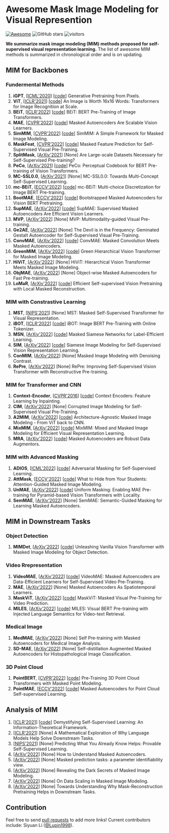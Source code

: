 # Awesome Mask Image Modeling for Visual Represention

 [![Awesome](https://awesome.re/badge.svg)](https://awesome.re) ![GitHub stars](https://img.shields.io/github/stars/Westlake-AI/openmixup?color=green) ![visitors](https://visitor-badge.glitch.me/badge?page_id=Westlake-AI/openmixup)

**We summarize mask image modeling (MIM) methods proposed for self-supervised visual representation learning.**
The list of awesome MIM methods is summarized in chronological order and is on updating.

## MIM for Backbones

### Fundermental Methods

1. **iGPT**, [[ICML'2020](http://proceedings.mlr.press/v119/chen20s/chen20s.pdf)] [[code](https://github.com/openai/image-gpt)]
   Generative Pretraining from Pixels.
2. **ViT**, [[ICLR'2021](https://arxiv.org/abs/2010.11929)] [[code](https://github.com/google-research/vision_transformer)]
   An Image is Worth 16x16 Words: Transformers for Image Recognition at Scale.
3. **BEiT**, [[ICLR'2022](https://arxiv.org/abs/2106.08254)] [[code](https://github.com/microsoft/unilm/tree/master/beit)]
   BEiT: BERT Pre-Training of Image Transformers.
4. **MAE**, [[CVPR'2022](https://arxiv.org/abs/2111.06377)] [[code](https://github.com/facebookresearch/mae)]
   Masked Autoencoders Are Scalable Vision Learners.
5. **SimMIM**, [[CVPR'2022](https://arxiv.org/abs/2111.09886)] [[code](https://github.com/microsoft/simmim)]
   SimMIM: A Simple Framework for Masked Image Modeling.
6. **MaskFeat**, [[CVPR'2022](https://arxiv.org/abs/2112.09133)] [[code](https://github.com/facebookresearch/SlowFast)]
   Masked Feature Prediction for Self-Supervised Visual Pre-Training.
7. **SplitMask**, [[ArXiv'2021](https://arxiv.org/abs/2112.10740)] [None]
   Are Large-scale Datasets Necessary for Self-Supervised Pre-training?
8. **PeCo**, [[ArXiv'2021](https://arxiv.org/abs/2111.12710)] [[code](https://github.com/microsoft/PeCo)]
   PeCo: Perceptual Codebook for BERT Pre-training of Vision Transformers.
9. **MC-SSL0.0**, [[ArXiv'2021](https://arxiv.org/abs/2111.15340)] [None]
   MC-SSL0.0: Towards Multi-Concept Self-Supervised Learning.
10. **mc-BEiT**, [[ECCV'2022](https://arxiv.org/abs/2203.15371)] [[code](https://github.com/lixiaotong97/mc-BEiT)]
   mc-BEiT: Multi-choice Discretization for Image BERT Pre-training.
11. **BootMAE**, [[ECCV'2022](https://arxiv.org/abs/2207.07116)] [[code](https://github.com/LightDXY/BootMAE)]
   Bootstrapped Masked Autoencoders for Vision BERT Pretraining.
12. **SupMAE**, [[ArXiv'2022](https://arxiv.org/abs/2205.14540)] [[code](https://github.com/cmu-enyac/supmae)]
   SupMAE: Supervised Masked Autoencoders Are Efficient Vision Learners.
13. **MVP**, [[ArXiv'2022](https://arxiv.org/abs/2203.05175)] [None]
   MVP: Multimodality-guided Visual Pre-training.
14. **Ge2AE**, [[ArXiv'2022](https://arxiv.org/abs/2204.08227)] [None]
   The Devil is in the Frequency: Geminated Gestalt Autoencoder for Self-Supervised Visual Pre-Training.
15. **ConvMAE**, [[ArXiv'2022](https://arxiv.org/abs/2205.03892)] [[code](https://github.com/Alpha-VL/ConvMAE)]
   ConvMAE: Masked Convolution Meets Masked Autoencoders.
16. **GreenMIM**, [[ArXiv'2022](https://arxiv.org/abs/2205.13515)] [[code](https://github.com/LayneH/GreenMIM)]
   Green Hierarchical Vision Transformer for Masked Image Modeling.
17. **HiViT**, [[ArXiv'2022](https://arxiv.org/abs/2205.14949)] [None]
   HiViT: Hierarchical Vision Transformer Meets Masked Image Modeling.
18. **ObjMAE**, [[ArXiv'2022](https://arxiv.org/abs/2205.14338)] [None]
   Object-wise Masked Autoencoders for Fast Pre-training.
19. **LoMaR**, [[ArXiv'2022](https://arxiv.org/abs/2206.00790)] [[code](https://github.com/junchen14/LoMaR)]
   Efficient Self-supervised Vision Pretraining with Local Masked Reconstruction.

### MIM with Constrastive Learning

1. **MST**, [[NIPS'2021](https://arxiv.org/abs/2106.05656)] [None]
   MST: Masked Self-Supervised Transformer for Visual Representation.
2. **iBOT**, [[ICLR'2022](https://arxiv.org/abs/2111.07832)] [[code](https://github.com/bytedance/ibot)]
   iBOT: Image BERT Pre-Training with Online Tokenizer.
3. **MSN**, [[ArXiv'2022](https://arxiv.org/abs/2204.07141)] [[code](https://github.com/facebookresearch/msn)]
   Masked Siamese Networks for Label-Efficient Learning.
4. **SIM**, [[ArXiv'2022](https://arxiv.org/abs/2206.01204)] [[code](https://github.com/fundamentalvision/Siamese-Image-Modeling)]
   Siamese Image Modeling for Self-Supervised Vision Representation Learning.
5. **ConMIM**, [[ArXiv'2022](https://arxiv.org/abs/2205.09616)] [None]
   Masked Image Modeling with Denoising Contrast.
6. **RePre**, [[ArXiv'2022](https://arxiv.org/abs/2201.06857)] [None]
   RePre: Improving Self-Supervised Vision Transformer with Reconstructive Pre-training.

### MIM for Transformer and CNN

1. **Context-Encoder**, [[CVPR'2016](https://arxiv.org/abs/1604.07379)] [[code](https://github.com/pathak22/context-encoder)]
   Context Encoders: Feature Learning by Inpainting.
2. **CIM**, [[ArXiv'2022](https://arxiv.org/abs/2202.03382)] [None]
   Corrupted Image Modeling for Self-Supervised Visual Pre-Training.
3. **A2MIM**, [[ArXiv'2022](https://arxiv.org/abs/2205.13943)] [[code](https://github.com/Westlake-AI/openmixup)]
   Architecture-Agnostic Masked Image Modeling - From ViT back to CNN.
4. **MixMIM**, [[ArXiv'2022](https://arxiv.org/abs/2205.13137)] [[code](https://github.com/Sense-X/MixMIM)]
   MixMIM: Mixed and Masked Image Modeling for Efficient Visual Representation Learning.
5. **MRA**, [[ArXiv'2022](https://arxiv.org/abs/2206.04846)] [[code](https://github.com/haohang96/mra)]
   Masked Autoencoders are Robust Data Augmentors.

### MIM with Advanced Masking

1. **ADIOS**, [[ICML'2022](https://arxiv.org/abs/2201.13100)] [[code](https://github.com/YugeTen/adios)]
   Adversarial Masking for Self-Supervised Learning.
2. **AttMask**, [[ECCV'2022](https://arxiv.org/abs/2203.12719)] [[code](https://github.com/gkakogeorgiou/attmask)]
   What to Hide from Your Students: Attention-Guided Masked Image Modeling.
3. **UnMAE**, [[ArXiv'2022](https://arxiv.org/abs/2205.10063)] [[code](https://github.com/implus/um-mae)]
   Uniform Masking: Enabling MAE Pre-training for Pyramid-based Vision Transformers with Locality.
4. **SemMAE**, [[ArXiv'2022](https://arxiv.org/abs/2206.10207)] [None]
   SemMAE: Semantic-Guided Masking for Learning Masked Autoencoders.


## MIM in Downstream Tasks

### Object Detection

1. **MIMDet**, [[ArXiv'2022](https://arxiv.org/abs/2204.02964)] [[code](https://github.com/hustvl/MIMDet)]
   Unleashing Vanilla Vision Transformer with Masked Image Modeling for Object Detection.

### Video Rrepresentation

1. **VideoMAE**, [[ArXiv'2022](https://arxiv.org/abs/2203.12602)] [[code](https://github.com/MCG-NJU/VideoMAE)]
   VideoMAE: Masked Autoencoders are Data-Efficient Learners for Self-Supervised Video Pre-Training.
2. **MAE**, [[ArXiv'2022](https://arxiv.org/abs/2205.09113)] [None]
   Masked Autoencoders As Spatiotemporal Learners.
3. **MaskViT**, [[ArXiv'2022](https://arxiv.org/abs/2206.11894)] [[code](https://github.com/agrimgupta92/maskvit)]
   MaskViT: Masked Visual Pre-Training for Video Prediction.
4. **MILES**, [[ArXiv'2022](https://arxiv.org/abs/2204.12408)] [[code](https://github.com/tencentarc/mcq)]
   MILES: Visual BERT Pre-training with Injected Language Semantics for Video-text Retrieval.

### Medical Image

1. **MedMAE**, [[ArXiv'2022](https://arxiv.org/abs/2203.05573)] [None]
   Self Pre-training with Masked Autoencoders for Medical Image Analysis.
2. **SD-MAE**, [[ArXiv'2022](https://arxiv.org/abs/2203.16983)] [None]
   Self-distillation Augmented Masked Autoencoders for Histopathological Image Classification.

### 3D Point Cloud

1. **PointBERT**, [[CVPR'2022](https://arxiv.org/abs/2111.14819)] [[code](https://github.com/lulutang0608/Point-BERT)]
   Pre-Training 3D Point Cloud Transformers with Masked Point Modeling.
2. **PointMAE**, [[ECCV'2022](https://arxiv.org/abs/2203.06604)] [[code](https://github.com/Pang-Yatian/Point-MAE)]
   Masked Autoencoders for Point Cloud Self-supervised Learning.


## Analysis of MIM

1. [[ICLR'2021](https://arxiv.org/abs/2006.05576)] [[code](https://github.com/yaohungt/Self_Supervised_Learning_Multiview)]
   Demystifying Self-Supervised Learning: An Information-Theoretical Framework.
2. [[ICLR'2021](https://arxiv.org/abs/2010.03648)] [None]
   A Mathematical Exploration of Why Language Models Help Solve Downstream Tasks.
3. [[NIPS'2021](https://arxiv.org/abs/2008.01064)] [None]
   Predicting What You Already Know Helps: Provable Self-Supervised Learning.
4. [[ArXiv'2022](https://arxiv.org/abs/2202.03670)] [None]
   How to Understand Masked Autoencoders.
5. [[ArXiv'2022](https://arxiv.org/abs/2202.09305)] [None]
   Masked prediction tasks: a parameter identifiability view.
6. [[ArXiv'2022](https://arxiv.org/abs/2205.13543)] [None]
   Revealing the Dark Secrets of Masked Image Modeling.
7. [[ArXiv'2022](https://arxiv.org/abs/2206.04664)] [None]
   On Data Scaling in Masked Image Modeling.
8. [[ArXiv'2022](https://arxiv.org/abs/2206.03826)] [None]
   Towards Understanding Why Mask-Reconstruction Pretraining Helps in Downstream Tasks.


## Contribution

Feel free to send [pull requests](https://github.com/Westlake-AI/openmixup/pulls) to add more links! Current contributors include: Siyuan Li ([@Lupin1998](https://github.com/Lupin1998)).
